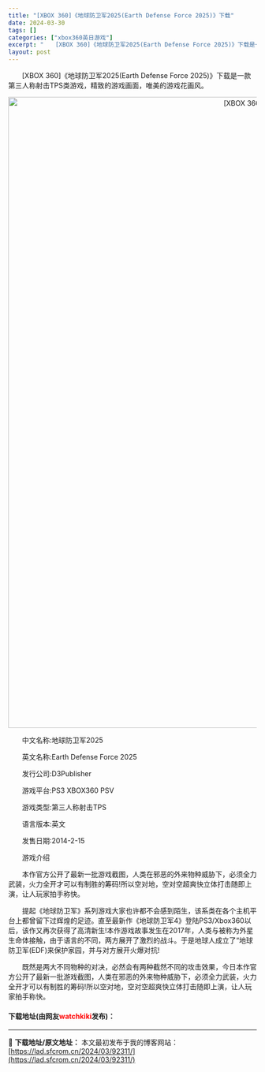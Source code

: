 ```yaml
---
title: "[XBOX 360]《地球防卫军2025(Earth Defense Force 2025)》下载"
date: 2024-03-30
tags: []
categories: ["xbox360英日游戏"]
excerpt: "　　[XBOX 360]《地球防卫军2025(Earth Defense Force 2025)》下载是一款第三人称射击TPS类游戏，精致的游戏画面，唯美的游戏花画风。 　　中文名称:地球防卫军2025 　　英文名称:Earth Defense Force 2025 　　发行公司:D3Publish&hellip;"
layout: post
---
```


 <p>　　[XBOX 360]《地球防卫军2025(Earth Defense Force 2025)》下载是一款第三人称射击TPS类游戏，精致的游戏画面，唯美的游戏花画风。</p> <p align="center"><img align="" border="0" src="https://lad.sfcrom.cn/wp-content/uploads/2024/03/20240330_6607d96b2c598.webp" width="1280" alt="[XBOX 360]《地球防卫军2025(Earth Defense Force 2025)》下载" /></p> <p>　　中文名称:地球防卫军2025</p> <p>　　英文名称:Earth Defense Force 2025</p> <p>　　发行公司:D3Publisher</p> <p>　　游戏平台:PS3 XBOX360 PSV</p> <p>　　游戏类型:第三人称射击TPS</p> <p>　　语言版本:英文</p> <p>　　发售日期:2014-2-15</p> <p>　　游戏介绍</p> <p>　　本作官方公开了最新一批游戏截图，人类在邪恶的外来物种威胁下，必须全力武装，火力全开才可以有制胜的筹码!所以空对地，空对空超爽快立体打击随即上演，让人玩家拍手称快。</p> <p>　　提起《地球防卫军》系列游戏大家也许都不会感到陌生，该系类在各个主机平台上都曾留下过辉煌的足迹。直至最新作《地球防卫军4》登陆PS3/Xbox360以后，该作又再次获得了高清新生!本作游戏故事发生在2017年，人类与被称为外星生命体接触，由于语言的不同，两方展开了激烈的战斗。于是地球人成立了&ldquo;地球防卫军(EDF)来保护家园，并与对方展开火爆对抗!</p> <p>　　既然是两大不同物种的对决，必然会有两种截然不同的攻击效果，今日本作官方公开了最新一批游戏截图，人类在邪恶的外来物种威胁下，必须全力武装，火力全开才可以有制胜的筹码!所以空对地，空对空超爽快立体打击随即上演，让人玩家拍手称快。</p> <p><h4>下载地址(由网友<font color="red">watchkiki</font>发布)：</h4></p> 

---
📖 **下载地址/原文地址：** 本文最初发布于我的博客网站：[https://lad.sfcrom.cn/2024/03/92311/](https://lad.sfcrom.cn/2024/03/92311/)

